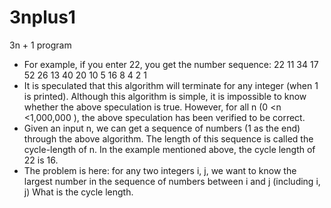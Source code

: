 # 3nplus1
3n + 1 program

- For example, if you enter 22, you get the number sequence: 22 11 34 17 52 26 13 40 20 10 5 16 8 4 2 1
- It is speculated that this algorithm will terminate for any integer (when 1 is printed). Although this algorithm is simple, it is impossible to know whether the above speculation is true. However, for all n (0 <n <1,000,000 ), the above speculation has been verified to be correct.
- Given an input n, we can get a sequence of numbers (1 as the end) through the above algorithm. The length of this sequence is called the cycle-length of n. In the example mentioned above, the cycle length of 22 is 16.
- The problem is here: for any two integers i, j, we want to know the largest number in the sequence of numbers between i and j (including i, j) What is the cycle length.
